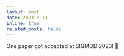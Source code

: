 ```yaml
---
layout: post
date: 2023-3-13
inline: true
related_posts: false
---
```


One paper got accepted at SIGMOD 2023! :tada:
